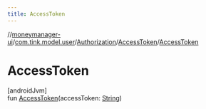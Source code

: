 ```yaml
---
title: AccessToken
---
```

//[moneymanager-ui](../../../../index.html)/[com.tink.model.user](../../index.html)/[Authorization](../index.html)/[AccessToken](index.html)/[AccessToken](-access-token.html)



# AccessToken



[androidJvm]\
fun [AccessToken](-access-token.html)(accessToken: [String](https://kotlinlang.org/api/latest/jvm/stdlib/kotlin/-string/index.html))




